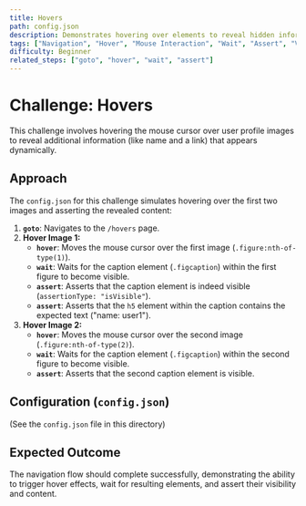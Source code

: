 ```yaml
---
title: Hovers
path: config.json
description: Demonstrates hovering over elements to reveal hidden information and asserting that the information becomes visible.
tags: ["Navigation", "Hover", "Mouse Interaction", "Wait", "Assert", "Visibility"]
difficulty: Beginner
related_steps: ["goto", "hover", "wait", "assert"]
---
```


# Challenge: Hovers

This challenge involves hovering the mouse cursor over user profile images to reveal additional information (like name and a link) that appears dynamically.

## Approach

The `config.json` for this challenge simulates hovering over the first two images and asserting the revealed content:

1.  **`goto`**: Navigates to the `/hovers` page.
2.  **Hover Image 1:**
    *   **`hover`**: Moves the mouse cursor over the first image (`.figure:nth-of-type(1)`).
    *   **`wait`**: Waits for the caption element (`.figcaption`) within the first figure to become visible.
    *   **`assert`**: Asserts that the caption element is indeed visible (`assertionType: "isVisible"`).
    *   **`assert`**: Asserts that the `h5` element within the caption contains the expected text ("name: user1").
3.  **Hover Image 2:**
    *   **`hover`**: Moves the mouse cursor over the second image (`.figure:nth-of-type(2)`).
    *   **`wait`**: Waits for the caption element (`.figcaption`) within the second figure to become visible.
    *   **`assert`**: Asserts that the second caption element is visible.

## Configuration (`config.json`)

(See the `config.json` file in this directory)

## Expected Outcome

The navigation flow should complete successfully, demonstrating the ability to trigger hover effects, wait for resulting elements, and assert their visibility and content.
